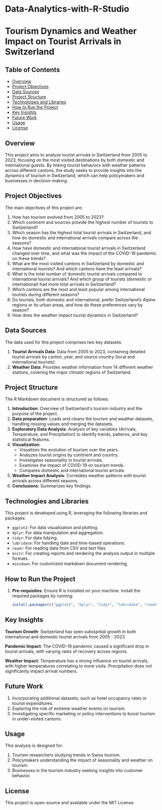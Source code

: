 # Data-Analytics-with-R-Studio

# Tourism Dynamics and Weather Impact on Tourist Arrivals in Switzerland

## Table of Contents
- [Overview](#overview)
- [Project Objectives](#project-objectives)
- [Data Sources](#data-sources)
- [Project Structure](#project-structure)
- [Technologies and Libraries](#technologies-and-libraries)
- [How to Run the Project](#how-to-run-the-project)
- [Key Insights](#key-insights)
- [Future Work](#future-work)
- [Usage](#usage)
- [License](#license)

## Overview
This project aims to analyze tourist arrivals in Switzerland from 2005 to 2023, focusing on the most visited destinations by both domestic and international guests. By linking tourist behaviors with weather patterns across different cantons, the study seeks to provide insights into the dynamics of tourism in Switzerland, which can help policymakers and businesses in decision-making.

## Project Objectives
The main objectives of this project are:
1. How has tourism evolved from 2005 to 2023?
2. Which continent and sources provide the highest number of tourists to Switzerland?
3. Which season has the highest total tourist arrivals in Switzerland, and how do domestic and international arrivals compare across the seasons?
4. How have domestic and international tourist arrivals in Switzerland changed over time, and what was the impact of the COVID-19 pandemic on these trends?
5. What are the most visited cantons in Switzerland by domestic and international tourists? And which cantons have the least arrivals?
6. What is the total number of domestic tourist arrivals compared to international tourist arrivals? And which group of tourists (domestic or international) had more total arrivals in Switzerland?
7. Which cantons are the most and least popular among international tourists during different seasons?
8. Do tourists, both domestic and international, prefer Switzerland’s Alpine regions or its urban areas, and how do these preferences vary by season?
9. How does the weather impact tourist dynamics in Switzerland?

## Data Sources
The data used for this project comprises two key datasets:
1. **Tourist Arrivals Data**: Data from 2005 to 2023, containing detailed tourist arrivals by canton, year, and source country (local and international tourists).
2. **Weather Data**: Provides weather information from 14 different weather stations, covering the major climatic regions of Switzerland.

## Project Structure
The R Markdown document is structured as follows:
1. **Introduction**: Overview of Switzerland's tourism industry and the purpose of the project.
2. **Data preparation**: Loads and cleans the tourism and weather datasets, handling missing values and merging the datasets.
3. **Exploratory Data Analysis**: Analysis of key variables (Arrivals, Temperature, and Precipitation) to identify trends, patterns, and key statistical features.
4. **Visualization**:
    - Visualizes the evolution of tourism over the years.
    - Analyzes tourist origins by continent and country.
    - Investigates seasonality in tourist arrivals.
    - Examines the impact of COVID-19 on tourism trends.
    - Compares domestic and international tourist arrivals.
5. **Weather Impact Analysis**: Correlates weather patterns with tourist arrivals across different seasons.
6. **Conclusions**: Summarizes key findings.

## Technologies and Libraries
This project is developed using R, leveraging the following libraries and packages:
- `ggplot2`: For data visualization and plotting.
- `dplyr`: For data manipulation and aggregation.
- `tidyr`: For data tidying.
- `lubridate`: For handling date and time-based operations.
- `readr`: For reading data from CSV and text files.
- `knitr`: For creating reports and rendering the analysis output in multiple formats.
- `minidown`: For customized markdown document rendering.

## How to Run the Project
1. **Pre-requisites**: Ensure R is installed on your machine. Install the required packages by running:
   ```R
   install.packages(c("ggplot2", "dplyr", "tidyr", "lubridate", "readr", "knitr", "minidown"))
   
## Key Insights
**Tourism Growth**: Switzerland has seen substantial growth in both international and domestic tourist arrivals from 2005 - 2023.

**Pandemic Impact**: The COVID-19 pandemic caused a significant drop in tourist arrivals, with varying rates of recovery across regions.

**Weather Impact**: Temperature has a strong influence on tourist arrivals, with higher temperatures correlating to more visits. Precipitation does not significantly impact arrival numbers.

## Future Work
1. Incorporating additional datasets, such as hotel occupancy rates or tourist expenditures.
2. Exploring the role of extreme weather events on tourism.
3. Investigating specific marketing or policy interventions to boost tourism in under-visited cantons.

## Usage
This analysis is designed for:

1. Tourism researchers studying trends in Swiss tourism.
2. Policymakers understanding the impact of seasonality and weather on tourism.
3. Businesses in the tourism industry seeking insights into customer behavior.

## License
This project is open-source and available under the MIT License.
